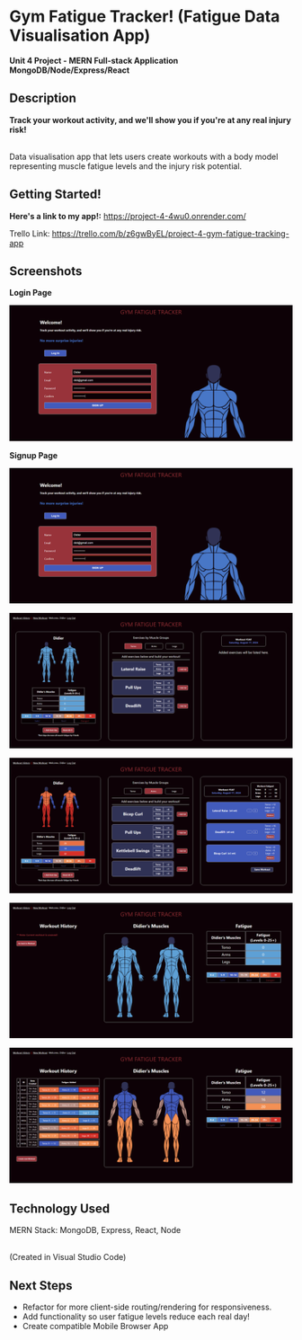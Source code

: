 # Gym Fatigue Tracker! (Fatigue Data Visualisation App)

**Unit 4 Project - MERN Full-stack Application MongoDB/Node/Express/React**

## Description

**Track your workout activity, and we'll show you if you're at any real injury risk!**

<BR>
Data visualisation app that lets users create workouts with a body model representing muscle fatigue levels and the injury risk potential.

## Getting Started!

**Here's a link to my app!:** https://project-4-4wu0.onrender.com/

Trello Link: https://trello.com/b/z6gwByEL/project-4-gym-fatigue-tracking-app

## Screenshots

**Login Page**

![Login](docs/AuthPageLogin.png)

**Signup Page**

![Signup](docs/AuthPageLogin.png)

![New Workout Page (New)](docs/NewWorkoutPageNew.png)

![New Workout Page (Demo)](docs/NewWorkoutPageWorkout.png)

![Workout History Page (New)](docs/WorkoutHistoryPageNew.png)

![Workout History Page (Demo)](docs/WorkoutHistoryPageWorkouts.png)

## Technology Used

MERN Stack:
MongoDB, Express, React, Node

<BR> (Created in Visual Studio Code)

## Next Steps

- Refactor for more client-side routing/rendering for responsiveness.
- Add functionality so user fatigue levels reduce each real day!
- Create compatible Mobile Browser App
